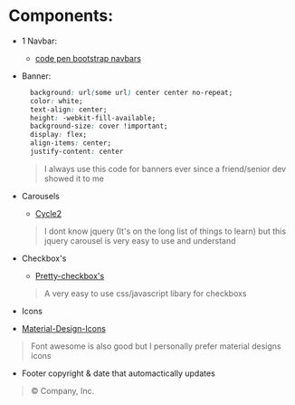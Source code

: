 #  Components:
* 1 Navbar:
  * [code pen bootstrap navbars](https://codepen.io/bootstrapped/pen/KwYGwq)

* Banner:
  ```css
    background: url(some url) center center no-repeat;
    color: white;
    text-align: center;
    height: -webkit-fill-available;
    background-size: cover !important;
    display: flex;
    align-items: center;
    justify-content: center
  ```
  >I always use this code for banners ever since a friend/senior dev showed it to me


* Carousels
  *  [Cycle2](http://jquery.malsup.com/cycle2/) <br>

  >I dont know jquery (It's on the long list of things to learn) but this jquery carousel is very easy to use and understand

* Checkbox's
  *  [Pretty-checkbox's](https://lokesh-coder.github.io/pretty-checkbox/)
  
  >A very easy to use css/javascript libary for checkboxs

* Icons
 * [Material-Design-Icons](https://material.io/tools/icons/?icon=edit_location&style=baseline)
 
 >Font awesome is also good but I personally prefer material designs icons
 
 * Footer copyright & date that automactically updates
  > <p>&copy;<script type="text/javascript">document.write(new Date().getFullYear());</script> Company, Inc.</p>
